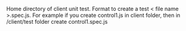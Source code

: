 Home directory of client unit test. 
Format to create a test < file name >.spec.js. For example if you create control1.js in client folder, then in /client/test folder create control1.spec.js
